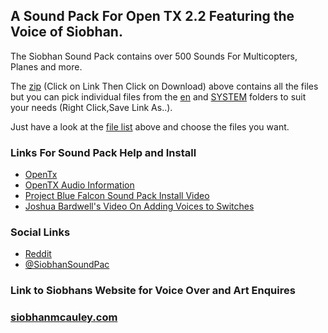 ## A Sound Pack For Open TX 2.2 Featuring the Voice of Siobhan.

The Siobhan Sound Pack contains over 500 Sounds For Multicopters, Planes and more. 

The [zip](SSP.zip) (Click on Link Then Click on Download) above contains all the files but you can pick individual files from the [en](en/) and [SYSTEM](en/SYSTEM) folders to suit your needs (Right Click,Save Link As..). 

Just have a look at the [file list](SSP_FileList.csv) above and choose the files you want.

### Links For Sound Pack Help and Install
* [OpenTx](https://www.open-tx.org/)
* [OpenTX Audio Information](https://opentx.gitbooks.io/manual-for-opentx-2-2/advanced/audio.html)
* [Project Blue Falcon Sound Pack Install Video](https://www.youtube.com/watch?v=DKjxo4ZlxqI)
* [Joshua Bardwell's Video On Adding Voices to Switches](https://www.youtube.com/watch?v=YhHliJsOOyg)

### Social Links
* [Reddit](https://reddit.com/r/SiobhanSoundPack/)
* [@SiobhanSoundPac](https://twitter.com/siobhansoundpac)



### Link to Siobhans Website for Voice Over and Art Enquires
### [siobhanmcauley.com](http://siobhanmcauley.com)
